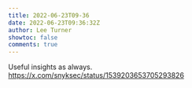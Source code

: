 ```yaml
---
title: 2022-06-23T09-36
date: 2022-06-23T09:36:32Z
author: Lee Turner
showtoc: false
comments: true
---
```


Useful insights as always. https://x.com/snyksec/status/1539203653705293826

